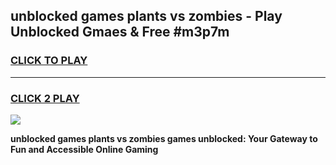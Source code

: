 
## unblocked games plants vs zombies - Play Unblocked Gmaes & Free #m3p7m
<h3>
<a href="https://premium.freeplayer.one?title=unblocked_games_plants_vs_zombies&ref=01M">CLICK TO PLAY</a></h3>
<hr>

<h3>
<a href="https://premium.freeplayer.one?title=unblocked_games_plants_vs_zombies&ref=01M">CLICK 2 PLAY</a>
  
</h3>

<a href="https://premium.freeplayer.one?title=unblocked_games_plants_vs_zombies&ref=01M"><img src="https://clearcache.store/games.png"></a>


**unblocked games plants vs zombies games unblocked: Your Gateway to Fun and Accessible Online Gaming**
